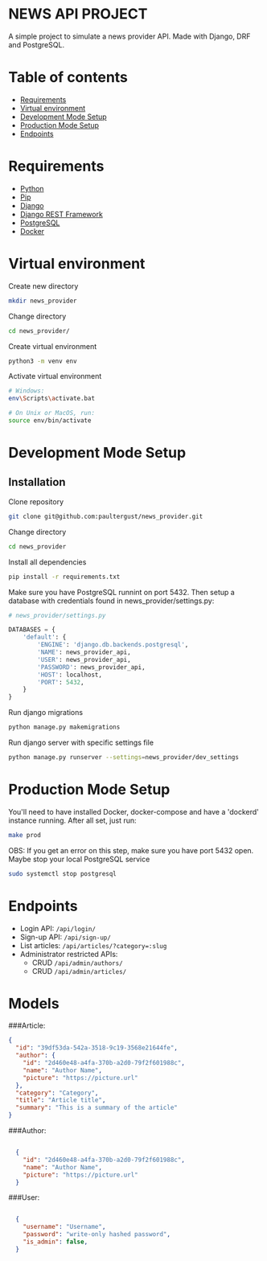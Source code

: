 
# NEWS API PROJECT

  

A simple project to simulate a news provider API. Made with Django, DRF and PostgreSQL.



<a name=""></a>
# Table of contents

- [Requirements](#requirements)
- [Virtual environment](#virtual-environment)
- [Development Mode Setup](#dev_setup)
- [Production Mode Setup](#prod_setup)
- [Endpoints](#endpoints)
          
<a name="requirements"></a>
# Requirements 
 
- [Python](https://www.python.org/)
- [Pip](https://pip.pypa.io/)
- [Django](https://www.djangoproject.com)
- [Django REST Framework](https://www.django-rest-framework.org/)
- [PostgreSQL](https://www.postgresql.org/)
- [Docker](https://www.docker.com/)



# Virtual environment

  
Create new directory

```bash
mkdir news_provider
```
Change directory

```bash
cd news_provider/
```
Create virtual environment

```bash
python3 -m venv env
```
Activate virtual environment
```bash
# Windows:
env\Scripts\activate.bat

# On Unix or MacOS, run:
source env/bin/activate
```


<a name="dev_setup"></a>
# Development Mode Setup  

## Installation

Clone repository

```bash
git clone git@github.com:paultergust/news_provider.git
```
Change directory
```bash
cd news_provider
```
Install all dependencies
```bash
pip install -r requirements.txt
```

Make sure you have PostgreSQL runnint on port 5432. Then setup a database with credentials found in news_provider/settings.py:
  
```python
# news_provider/settings.py

DATABASES = {
    'default': {
        'ENGINE': 'django.db.backends.postgresql',
        'NAME': news_provider_api,
        'USER': news_provider_api,
        'PASSWORD': news_provider_api,
        'HOST': localhost,
        'PORT': 5432,
    }
}
```

Run django migrations
```bash
python manage.py makemigrations
```


Run django server with specific settings file
```bash
python manage.py runserver --settings=news_provider/dev_settings
```

<a name="prod_setup"></a>
# Production Mode Setup  

You'll need to have installed Docker, docker-compose and have a 'dockerd' instance running.
After all set, just run:

```bash
make prod
```


OBS: If you get an error on this step, make sure you have port 5432 open. Maybe stop your local PostgreSQL service


```bash
sudo systemctl stop postgresql
```
<a name="endpoints"></a>
# Endpoints

- Login API: `/api/login/`
- Sign-up API: `/api/sign-up/`
- List articles: `/api/articles/?category=:slug`
- Administrator restricted APIs:
  - CRUD `/api/admin/authors/`
  - CRUD `/api/admin/articles/`


<a name="models"></a>
# Models

###Article:
  ```json
  {
    "id": "39df53da-542a-3518-9c19-3568e21644fe",
    "author": {
      "id": "2d460e48-a4fa-370b-a2d0-79f2f601988c",
      "name": "Author Name",
      "picture": "https://picture.url"
    },
    "category": "Category",
    "title": "Article title",
    "summary": "This is a summary of the article"
  }

```

###Author:
```json

  {
    "id": "2d460e48-a4fa-370b-a2d0-79f2f601988c",
    "name": "Author Name",
    "picture": "https://picture.url"
  }
```

###User:
```json

  {
    "username": "Username",
    "password": "write-only hashed password",
    "is_admin": false,
  }
```
